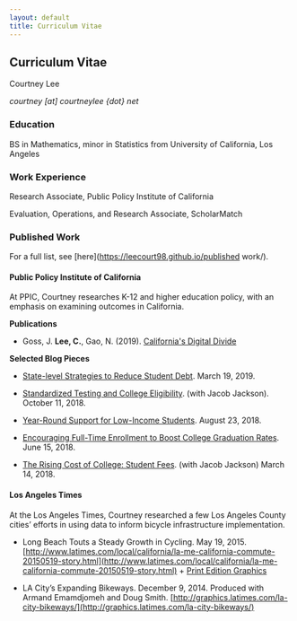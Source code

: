 ```yaml
---
layout: default
title: Curriculum Vitae
---
```


## Curriculum Vitae
Courtney Lee 

_courtney [at] courtneylee {dot} net_

### Education
BS in Mathematics, minor in Statistics from University of California, Los Angeles

### Work Experience
Research Associate, Public Policy Institute of California 

Evaluation, Operations, and Research Associate, ScholarMatch

### Published Work
For a full list, see [here](https://leecourt98.github.io/published work/). 

#### Public Policy Institute of California

At PPIC, Courtney researches K-12 and higher education policy, with an emphasis on examining outcomes in California.

**Publications** 

- Goss, J. **Lee, C.**, Gao, N. (2019). [California's Digital Divide](https://www.ppic.org/publication/californias-digital-divide/)

**Selected Blog Pieces**

- [State-level Strategies to Reduce Student Debt](https://www.ppic.org/blog/state-level-strategies-to-reduce-student-debt/). March 19, 2019. 

- [Standardized Testing and College Eligibility](http://www.ppic.org/blog/standardized-testing-and-college-eligibility/). (with Jacob Jackson). October 11, 2018.

- [Year-Round Support for Low-Income Students](http://www.ppic.org/blog/year-round-support-for-low-income-students/). August 23, 2018.

- [Encouraging Full-Time Enrollment to Boost College Graduation Rates](http://www.ppic.org/blog/encouraging-full-time-enrollment-to-boost-college-graduation-rates/). June 15, 2018.

- [The Rising Cost of College: Student Fees](http://www.ppic.org/blog/rising-cost-college-student-fees/). (with Jacob Jackson) March 14, 2018.

#### Los Angeles Times

At the Los Angeles Times, Courtney researched a few Los Angeles County cities’ efforts in using data to inform bicycle infrastructure implementation.

- Long Beach Touts a Steady Growth in Cycling. May 19, 2015.
[http://www.latimes.com/local/california/la-me-california-commute-20150519-story.html](http://www.latimes.com/local/california/la-me-california-commute-20150519-story.html) + [Print Edition Graphics](http://courtneylee.net/blog/2018/10/28/longbeach-visuals)

- LA City’s Expanding Bikeways. December 9, 2014.
Produced with Armand Emamdjomeh and Doug Smith.
[http://graphics.latimes.com/la-city-bikeways/](http://graphics.latimes.com/la-city-bikeways/)
